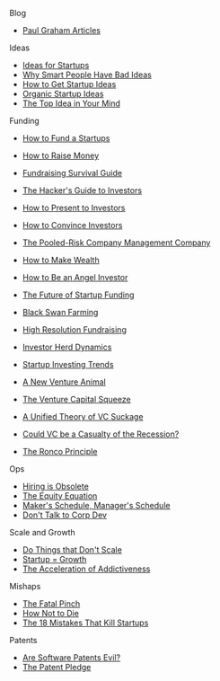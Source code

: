 Blog

*   [Paul Graham Articles](http://paulgraham.com/articles.html)

Ideas
*   [Ideas for Startups](http://www.paulgraham.com/ideas.html)
*   [Why Smart People Have Bad Ideas](http://www.paulgraham.com/bronze.html)
*   [How to Get Startup Ideas](http://www.paulgraham.com/startupideas.html)
*   [Organic Startup Ideas](http://www.paulgraham.com/organic.html)
*   [The Top Idea in Your Mind](http://www.paulgraham.com/top.html)

Funding
*   [How to Fund a Startups](http://www.paulgraham.com/startupfunding.html)
*   [How to Raise Money](http://www.paulgraham.com/fr.html)
*   [Fundraising Survival Guide](http://www.paulgraham.com/fundraising.html)
*   [The Hacker's Guide to Investors](http://www.paulgraham.com/guidetoinvestors.html)
*   [How to Present to Investors](http://www.paulgraham.com/investors.html)
*   [How to Convince Investors](http://www.paulgraham.com/convince.html)
*   [The Pooled-Risk Company Management Company](http://www.paulgraham.com/prcmc.html)

*   [How to Make Wealth](http://www.paulgraham.com/wealth.html)
*   [How to Be an Angel Investor](http://www.paulgraham.com/angelinvesting.html)
*   [The Future of Startup Funding ](http://www.paulgraham.com/future.html)
*   [Black Swan Farming](http://www.paulgraham.com/swan.html)
*   [High Resolution Fundraising](http://www.paulgraham.com/hiresfund.html)
*   [Investor Herd Dynamics](http://www.paulgraham.com/herd.html)
*   [Startup Investing Trends](http://www.paulgraham.com/invtrend.html)
*   [A New Venture Animal](http://www.paulgraham.com/ycombinator.html)
*   [The Venture Capital Squeeze](http://www.paulgraham.com/vcsqueeze.html)
*   [A Unified Theory of VC Suckage](http://www.paulgraham.com/venturecapital.html)
*   [Could VC be a Casualty of the Recession?](http://www.paulgraham.com/divergence.html)
*   [The Ronco Principle](http://www.paulgraham.com/ronco.html)

Ops
*   [Hiring is Obsolete](http://www.paulgraham.com/hiring.html)
*   [The Equity Equation](http://www.paulgraham.com/equity.html)
*   [Maker's Schedule, Manager's Schedule](http://www.paulgraham.com/makersschedule.html)
*   [Don't Talk to Corp Dev](http://www.paulgraham.com/corpdev.html)

Scale and Growth
*   [Do Things that Don't Scale](http://www.paulgraham.com/ds.html)
*   [Startup = Growth](http://www.paulgraham.com/growth.html)
*   [The Acceleration of Addictiveness](http://www.paulgraham.com/addiction.html)

Mishaps
*   [The Fatal Pinch](http://www.paulgraham.com/pinch.html)
*   [How Not to Die](http://www.paulgraham.com/die.html)
*   [The 18 Mistakes That Kill Startups](http://www.paulgraham.com/startupmistakes.html)

Patents
*   [Are Software Patents Evil?](http://www.paulgraham.com/softwarepatents.html)
*   [The Patent Pledge](http://www.paulgraham.com/patentpledge.html)




























